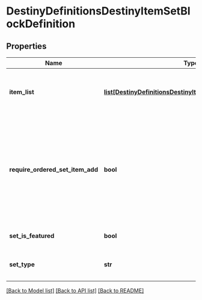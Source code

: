 # DestinyDefinitionsDestinyItemSetBlockDefinition

## Properties
Name | Type | Description | Notes
------------ | ------------- | ------------- | -------------
**item_list** | [**list[DestinyDefinitionsDestinyItemSetBlockEntryDefinition]**](DestinyDefinitionsDestinyItemSetBlockEntryDefinition.md) | A collection of hashes of set items, for items such as Quest Metadata items that possess this data. | [optional] 
**require_ordered_set_item_add** | **bool** | If true, items in the set can only be added in increasing order, and adding an item will remove any previous item. For Quests, this is by necessity true. Only one quest step is present at a time, and previous steps are removed as you advance in the quest. | [optional] 
**set_is_featured** | **bool** | If true, the UI should treat this quest as \&quot;featured\&quot; | [optional] 
**set_type** | **str** | A string identifier we can use to attempt to identify the category of the Quest. | [optional] 

[[Back to Model list]](../README.md#documentation-for-models) [[Back to API list]](../README.md#documentation-for-api-endpoints) [[Back to README]](../README.md)


